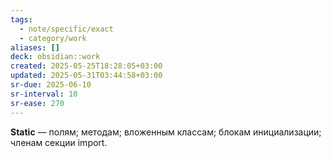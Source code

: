 ```yaml
---
tags:
  - note/specific/exact
  - category/work
aliases: []
deck: obsidian::work
created: 2025-05-25T18:28:05+03:00
updated: 2025-05-31T03:44:58+03:00
sr-due: 2025-06-10
sr-interval: 10
sr-ease: 270
---
```


**Static**
—
полям;
методам;
вложенным классам;
блокам инициализации;
членам секции import.
